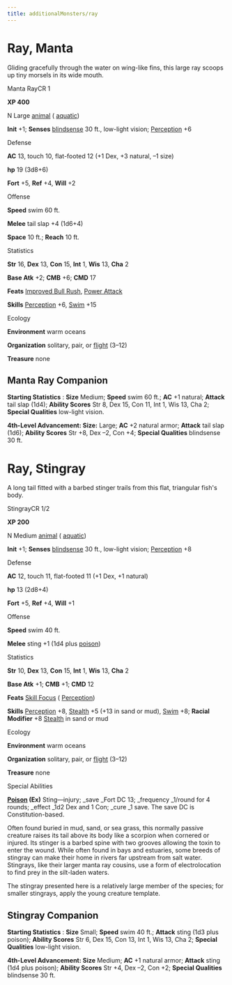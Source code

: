 ```yaml
---
title: additionalMonsters/ray
---
```

# Ray, Manta

Gliding gracefully through the water on wing-like fins, this large ray scoops up tiny morsels in its wide mouth.

Manta RayCR 1

**XP 400**

N Large [animal](monsters/creatureTypes.md#_animal) ( [aquatic](monsters/creatureTypes.md#_aquatic-subtype))

**Init** +1; **Senses** [blindsense](monsters/universalMonsterRules.md#_blindsense) 30 ft., low-light vision; [Perception](additionalMonsters/../skills/perception.md#_perception) +6

Defense

**AC** 13, touch 10, flat-footed 12 (+1 Dex, +3 natural, –1 size)

**hp** 19 (3d8+6)

**Fort** +5, **Ref** +4, **Will** +2

Offense

**Speed** swim 60 ft.

**Melee** tail slap +4 (1d6+4)

**Space** 10 ft.; **Reach** 10 ft.

Statistics

**Str** 16, **Dex** 13, **Con** 15, **Int** 1, **Wis** 13, **Cha** 2

**Base Atk** +2; **CMB** +6; **CMD** 17

**Feats** [Improved Bull Rush](additionalMonsters/../feats.md#_improved-bull-rush), [Power Attack](additionalMonsters/../feats.md#_power-attack)

**Skills** [Perception](additionalMonsters/../skills/perception.md#_perception) +6, [Swim](additionalMonsters/../skills/swim.md#_swim) +15

Ecology

**Environment** warm oceans

**Organization** solitary, pair, or [flight](monsters/universalMonsterRules.md#_flight-(ex,-sp,-or-su)) (3–12)

**Treasure** none

## Manta Ray Companion

**Starting Statistics** : **Size** Medium; **Speed** swim 60 ft.; **AC** +1 natural; **Attack** tail slap (1d4); **Ability Scores** Str 8, Dex 15, Con 11, Int 1, Wis 13, Cha 2; **Special Qualities** low-light vision.

**4th-Level Advancement: Size:** Large; **AC** +2 natural armor; **Attack** tail slap (1d6); **Ability Scores** Str +8, Dex –2, Con +4; **Special Qualities** blindsense 30 ft.

# Ray, Stingray

A long tail fitted with a barbed stinger trails from this flat, triangular fish's body.

StingrayCR 1/2

**XP 200**

N Medium [animal](monsters/creatureTypes.md#_animal) ( [aquatic](monsters/creatureTypes.md#_aquatic-subtype))

**Init** +1; **Senses** [blindsense](monsters/universalMonsterRules.md#_blindsense) 30 ft., low-light vision; [Perception](additionalMonsters/../skills/perception.md#_perception) +8

Defense

**AC** 12, touch 11, flat-footed 11 (+1 Dex, +1 natural)

**hp** 13 (2d8+4)

**Fort** +5, **Ref** +4, **Will** +1

Offense

**Speed** swim 40 ft.

**Melee** sting +1 (1d4 plus [poison](monsters/universalMonsterRules.md#_poison-(ex-or-su)))

Statistics

**Str** 10, **Dex** 13, **Con** 15, **Int** 1, **Wis** 13, **Cha** 2

**Base Atk** +1; **CMB** +1; **CMD** 12

**Feats** [Skill Focus](additionalMonsters/../feats.md#_skill-focus) ( [Perception](additionalMonsters/../skills/perception.md#_perception))

**Skills** [Perception](additionalMonsters/../skills/perception.md#_perception) +8, [Stealth](additionalMonsters/../skills/stealth.md#_stealth) +5 (+13 in sand or mud), [Swim](additionalMonsters/../skills/swim.md#_swim) +8; **Racial Modifier** +8 [Stealth](additionalMonsters/../skills/stealth.md#_stealth) in sand or mud

Ecology

**Environment** warm oceans

**Organization** solitary, pair, or [flight](monsters/universalMonsterRules.md#_flight-(ex,-sp,-or-su)) (3–12)

**Treasure** none

Special Abilities

**[Poison](monsters/universalMonsterRules.md#_poison-(ex-or-su)) (Ex)** Sting—injury; _save _Fort DC 13; _frequency _1/round for 4 rounds; _effect _1d2 Dex and 1 Con; _cure _1 save. The save DC is Constitution-based.

Often found buried in mud, sand, or sea grass, this normally passive creature raises its tail above its body like a scorpion when cornered or injured. Its stinger is a barbed spine with two grooves allowing the toxin to enter the wound. While often found in bays and estuaries, some breeds of stingray can make their home in rivers far upstream from salt water. Stingrays, like their larger manta ray cousins, use a form of electrolocation to find prey in the silt-laden waters.

The stingray presented here is a relatively large member of the species; for smaller stingrays, apply the young creature template.

## Stingray Companion

**Starting Statistics** : **Size** Small; **Speed** swim 40 ft.; **Attack** sting (1d3 plus poison); **Ability Scores** Str 6, Dex 15, Con 13, Int 1, Wis 13, Cha 2; **Special Qualities** low-light vision.

**4th-Level Advancement: Size** Medium; **AC** +1 natural armor; **Attack** sting (1d4 plus poison); **Ability Scores** Str +4, Dex –2, Con +2; **Special Qualities** blindsense 30 ft.

